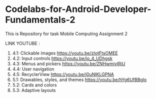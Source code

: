 # Codelabs-for-Android-Developer-Fundamentals-2
This is Repository for task Mobile Computing Assignment 2

LINK YOUTUBE :
  1. 4.1: Clickable images https://youtu.be/zIotFtsOMEE
  2. 4.2: Input controls https://youtu.be/io_4_UDhgsk
  3. 4.3: Menus and pickers https://youtu.be/ZNHwmivIRiU
  4. 4.4: User navigation
  5. 4.5: RecyclerView https://youtu.be/j0uNIKLGPNA
  6. 5.1: Drawables, styles, and themes https://youtu.be/hYg6UfBBglo
  7. 5.2: Cards and colors
  8. 5.3: Adaptive layouts
